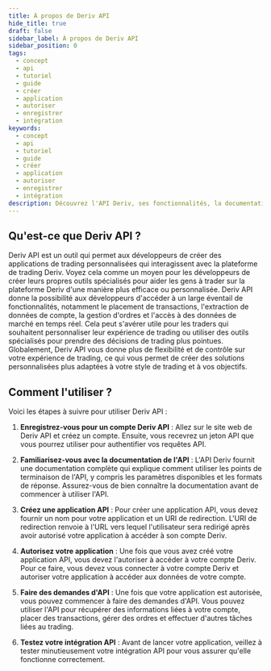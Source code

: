 ```yaml
---
title: À propos de Deriv API
hide_title: true
draft: false
sidebar_label: À propos de Deriv API
sidebar_position: 0
tags:
  - concept
  - api
  - tutoriel
  - guide
  - créer
  - application
  - autoriser
  - enregistrer
  - intégration
keywords:
  - concept
  - api
  - tutoriel
  - guide
  - créer
  - application
  - autoriser
  - enregistrer
  - intégration
description: Découvrez l'API Deriv, ses fonctionnalités, la documentation de l'API avec des exemples de code, et comment l'utiliser pour créer votre application de trading.
---
```


## Qu'est-ce que Deriv API ?

Deriv API est un outil qui permet aux développeurs de créer des applications de trading personnalisées qui interagissent avec la plateforme de trading Deriv. Voyez cela comme un moyen pour les développeurs de créer leurs propres outils spécialisés pour aider les gens à trader sur la plateforme Deriv d'une manière plus efficace ou personnalisée. Deriv API donne la possibilité aux développeurs d'accéder à un large éventail de fonctionnalités, notamment le placement de transactions, l'extraction de données de compte, la gestion d'ordres et l'accès à des données de marché en temps réel. Cela peut s'avérer utile pour les traders qui souhaitent personnaliser leur expérience de trading ou utiliser des outils spécialisés pour prendre des décisions de trading plus pointues. Globalement, Deriv API vous donne plus de flexibilité et de contrôle sur votre expérience de trading, ce qui vous permet de créer des solutions personnalisées plus adaptées à votre style de trading et à vos objectifs.

## Comment l'utiliser ?

Voici les étapes à suivre pour utiliser Deriv API :

1. **Enregistrez-vous pour un compte Deriv API** : Allez sur le site web de Deriv API et créez un compte. Ensuite, vous recevrez un jeton API que vous pourrez utiliser pour authentifier vos requêtes API.

2. **Familiarisez-vous avec la documentation de l'API** : L'API Deriv fournit une documentation complète qui explique comment utiliser les points de terminaison de l'API, y compris les paramètres disponibles et les formats de réponse. Assurez-vous de bien connaître la documentation avant de commencer à utiliser l'API.

3. **Créez une application API** : Pour créer une application API, vous devez fournir un nom pour votre application et un URI de redirection. L'URI de redirection renvoie à l'URL vers lequel l'utilisateur sera redirigé après avoir autorisé votre application à accéder à son compte Deriv.

4. **Autorisez votre application** : Une fois que vous avez créé votre application API, vous devez l'autoriser à accéder à votre compte Deriv. Pour ce faire, vous devez vous connecter à votre compte Deriv et autoriser votre application à accéder aux données de votre compte.

5. **Faire des demandes d'API** : Une fois que votre application est autorisée, vous pouvez commencer à faire des demandes d'API. Vous pouvez utiliser l'API pour récupérer des informations liées à votre compte, placer des transactions, gérer des ordres et effectuer d'autres tâches liées au trading.

6. **Testez votre intégration API** : Avant de lancer votre application, veillez à tester minutieusement votre intégration API pour vous assurer qu'elle fonctionne correctement.
